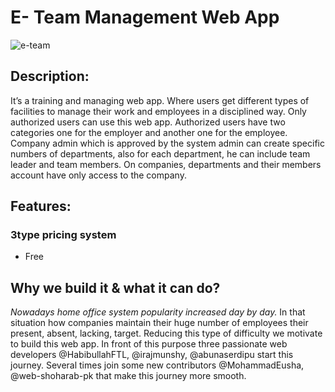 # E- Team Management Web App

![e-team](https://user-images.githubusercontent.com/76772620/129448336-aa06af3e-3b3d-4b6b-99cf-bfd6417bbca4.PNG)

## Description:

It’s a training and managing web app. Where users get different types of facilities to manage their work and employees in a disciplined way. Only authorized users can use this web app. Authorized users have two categories one for the employer and another one for the employee. Company admin which is approved by the system admin can create specific numbers of departments, also for each department, he can include team leader and team members. On companies, departments and their members account have only access to the company.

## Features:
### 3type pricing system
* Free

## Why we build it & what it can do?

_Nowadays home office system popularity increased day by day._ In that situation how companies maintain their huge number of employees their present, absent, lacking, target. Reducing this type of difficulty we motivate to build this web app. In front of this purpose three passionate web developers @HabibullahFTL, @irajmunshy, @abunaserdipu start this journey. Several times join some new contributors @MohammadEusha, @web-shoharab-pk that make this journey more smooth.
